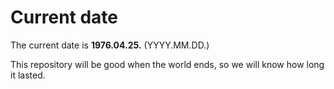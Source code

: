 # Current date

The current date is **1976.04.25.** (YYYY.MM.DD.)

This repository will be good when the world ends, so we will know how long it lasted.
